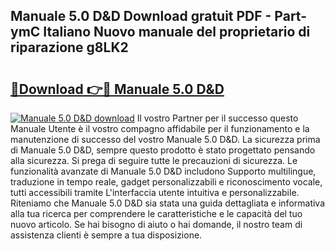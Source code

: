 ## Manuale 5.0 D&D Download gratuit PDF - Part-ymC Italiano Nuovo manuale del proprietario di riparazione g8LK2

# <h2><a href="http://dfcjh0.blite.top/?on=Manuale+5.0+D%26D">🔗Download 👉🔴 Manuale 5.0 D&D</a></h2>

[![Manuale 5.0 D&D download](https://i.imgur.com/lujVjoI.png)](http://dfcjh0.blite.top/?on=Manuale+5.0+D%26D)
Il vostro Partner per il successo questo Manuale Utente è il vostro compagno affidabile per il funzionamento e la manutenzione di successo del vostro Manuale 5.0 D&D. La sicurezza prima di Manuale 5.0 D&D, sempre questo prodotto è stato progettato pensando alla sicurezza. Si prega di seguire tutte le precauzioni di sicurezza. Le funzionalità avanzate di Manuale 5.0 D&D includono Supporto multilingue, traduzione in tempo reale, gadget personalizzabili e riconoscimento vocale, tutti accessibili tramite L'interfaccia utente intuitiva e personalizzabile. Riteniamo che Manuale 5.0 D&D sia stata una guida dettagliata e informativa alla tua ricerca per comprendere le caratteristiche e le capacità del tuo nuovo articolo. Se hai bisogno di aiuto o hai domande, il nostro team di assistenza clienti è sempre a tua disposizione.

